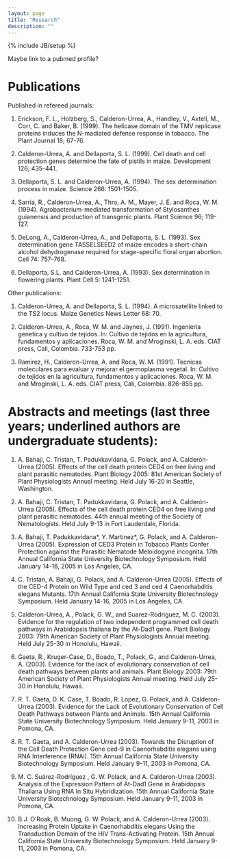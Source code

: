 ```yaml
---
layout: page
title: "Research"
description: ""
---
```

{% include JB/setup %}

Maybe link to a pubmed profile?



# Publications

Published in refereed journals:

1) Erickson, F. L., Holzberg, S., Calderon-Urrea, A., Handley, V., Axtell, M., Corr, C. and Baker, B. (1999). The helicase domain of the TMV replicase proteins induces the N-madiated defense response in tobacco. The Plant Journal 18; 67-76.

2) Calderon-Urrea, A. and Dellaporta, S. L. (1999). Cell death and cell protection genes determine the fate of pistils in maize. Development 126; 435-441.

3) Dellaporta, S. L. and Calderon-Urrea, A. (1994). The sex determination process in maize. Science 266: 1501-1505.

4) Sarria, R., Calderon-Urrea, A., Thro, A. M., Mayer, J. E. and Roca, W. M. (1994). Agrobacterium-mediated transformation of Stylosanthes guianensis and production of transgenic plants. Plant Science 96; 119-127.

5) DeLong, A., Calderon-Urrea, A., and Dellaporta, S. L. (1993). Sex determination gene TASSELSEED2 of maize encodes a short-chain alcohol dehydrogenase required for stage-specific floral organ abortion. Cell 74: 757-768.

6) Dellaporta, S.L. and Calderon-Urrea, A. (1993). Sex determination in flowering plants. Plant Cell 5: 1241-1251.

Other publications:
1) Calderon-Urrea, A. and Dellaporta, S. L. (1994). A microsatellite linked to the TS2 locus. Maize Genetics News Letter 68: 70.

3) Calderon-Urrea, A., Roca, W. M. and Jaynes, J. (1991). Ingenieria genetica y cultivo de tejidos. In: Cultivo de tejidos en la agricultura, fundamentos y aplicaciones. Roca, W. M. and Mroginski, L. A. eds. CIAT press, Cali, Colombia. 733-753 pp.

4) Ramirez, H., Calderon-Urrea, A. and Roca, W. M. (1991). Tecnicas moleculares para evaluar y mejorar el germoplasma vegetal. In: Cultivo de tejidos en la agricultura, fundamentos y aplicaciones. Roca, W. M. and Mroginski, L. A. eds. CIAT press, Cali, Colombia. 826-855 pp.

# Abstracts and meetings (last three years; underlined authors are undergraduate students):

1.    A. Bahaji, C. Tristan, T. Padukkavidana, G. Polack, and A. Calderón-Urrea (2005).  Effects of the cell death protein CED4 on free living and plant parasitic nematodes. Plant Biology 2005: 81st American Society of Plant Physiologists Annual meeting.  Held July 16-20 in Seattle, Washington.

2.    A. Bahaji, C. Tristan, T. Padukkavidana, G. Polack, and A. Calderón-Urrea (2005).  Effects of the cell death protein CED4 on free living and plant parasitic nematodes. 44th annual meeting of the Society of Nematologists.  Held July 9-13 in Fort Lauderdale, Florida.

3.    A. Bahaji, T. Padukkavidana*, Y. Martinez*, G. Polack, and A. Calderon-Urrea (2005).  Expression of CED3 Protein in Tobacco Plants Confer Protection against the Parasitic Nematode Meloidogyne incognita.  17th Annual California State University Biotechnology Symposium.  Held January 14-16, 2005 in Los Angeles, CA.

4.    C. Tristan, A. Bahaji, G. Polack, and A. Calderon-Urrea (2005). Effects of the CED-4 Protein on Wild Type and ced 3 and ced 4 Caenorhabditis elegans Mutants.  17th Annual California State University Biotechnology Symposium.  Held January 14-16, 2005 in Los Angeles, CA.

5.    Calderon-Urrea, A., Polack, G. W., and Suarez-Rodriguez, M. C. (2003). Evidence for the regulation of two independent programmed cell death pathways in Arabidopsis thaliana by the At-Dad1 gene. Plant Biology 2003: 79th American Society of Plant Physiologists Annual meeting.  Held July 25-30 in Honolulu, Hawaii.

6.    Gaeta, R., Kruger-Case, D., Boado, T., Polack, G., and Calderon-Urrea, A.  (2003). Evidence for the lack of evolutionary conservation of cell death pathways between plants and animals.  Plant Biology 2003: 79th American Society of Plant Physiologists Annual meeting.  Held July 25-30 in Honolulu, Hawaii.

7.   R. T. Gaeta, D. K. Case, T. Boado, R. Lopez, G. Polack, and A. Calderon-Urrea (2003). Evidence for the Lack of Evolutionary Conservation of Cell Death Pathways between Plants and Animals. 15th Annual California State University Biotechnology Symposium.  Held January 9-11, 2003 in Pomona, CA.

8.   R. T. Gaeta, and A. Calderon-Urrea (2003). Towards the Disruption of the Cell Death Protection Gene ced-9 in Caenorhabditis elegans using RNA Interference (RNAi). 15th Annual California State University Biotechnology Symposium.  Held January 9-11, 2003 in Pomona, CA.

9.   M. C. Suárez-Rodríguez , G. W. Polack, and A. Calderon-Urrea (2003). Analysis of the Expression Pattern of At-Dad1 Gene in Arabidopsis Thaliana Using RNA In Situ Hybridization. 15th Annual California State University Biotechnology Symposium.  Held January 9-11, 2003 in Pomona, CA.

10.  B.J. O’Roak, B. Muong, G. W. Polack, and A. Calderon-Urrea (2003). Increasing Protein Uptake in Caenorhabditis elegans Using the Transduction Domain of the HIV Trans-Activating Protein. 15th Annual California State University Biotechnology Symposium.  Held January 9-11, 2003 in Pomona, CA.